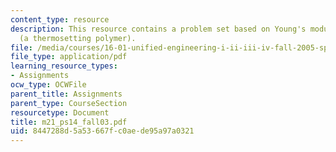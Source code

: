 ```yaml
---
content_type: resource
description: This resource contains a problem set based on Young's modulus for epoxy
  (a thermosetting polymer).
file: /media/courses/16-01-unified-engineering-i-ii-iii-iv-fall-2005-spring-2006/8447288d5a53667fc0aede95a97a0321_m21_ps14_fall03.pdf
file_type: application/pdf
learning_resource_types:
- Assignments
ocw_type: OCWFile
parent_title: Assignments
parent_type: CourseSection
resourcetype: Document
title: m21_ps14_fall03.pdf
uid: 8447288d-5a53-667f-c0ae-de95a97a0321
---
```

